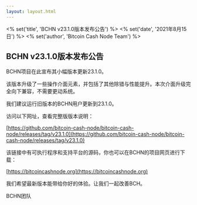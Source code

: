 ```yaml
---
layout: layout.html
---
```


<% set('title', 'BCHN v23.1.0版本发布公告') %>
<% set('date', '2021年8月15日') %>
<% set('author', 'Bitcoin Cash Node Team') %>

## BCHN v23.1.0版本发布公告

BCHN项目在此宣布其小幅版本更新23.1.0。

该版本升级了一些操作介面元素，并包括了其他除错与性能提升。本次介面升级完全向下兼容，不需要更动系统。

我们建议运行旧版本的BCHN用户更新到23.1.0。

访问以下网址，查看完整版版本说明：

[https://github.com/bitcoin-cash-node/bitcoin-cash-node/releases/tag/v23.1.0](https://github.com/bitcoin-cash-node/bitcoin-cash-node/releases/tag/v23.1.0)

该链接中有可执行程序和支持平台的源码，你也可以在BCHN的项目网页进行下载：

[https://bitcoincashnode.org](https://bitcoincashnode.org)

我们希望最新版本能带给你好的体验。让我们一起改善BCH。

BCHN团队
